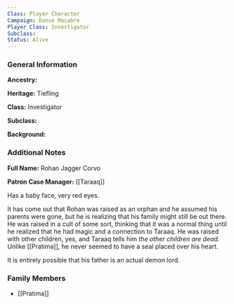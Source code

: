 ```yaml
---
Class: Player Character
Campaign: Danse Macabre
Player Class: Investigator
Subclass: 
Status: Alive
---
```

### General Information

**Ancestry:** 

**Heritage:** Tiefling

**Class:** Investigator

**Subclass:** 

**Background:** 

### Additional Notes

**Full Name:** Rohan Jagger Corvo

**Patron Case Manager:** [[Taraaq]]

Has a baby face, very red eyes.

It has come out that Rohan was raised as an orphan and he assumed his parents were gone, but he is realizing that his family might still be out there. He was raised in a cult of some sort, thinking that it was a normal thing until he realized that he had magic and a connection to Taraaq. He was raised with other children, yes, and Taraaq tells him *the other children are dead*. Unlike [[Pratima]], he never seemed to have a seal placed over his heart.

It is entirely possible that his father is an actual demon lord.

### Family Members

- [[Pratima]]